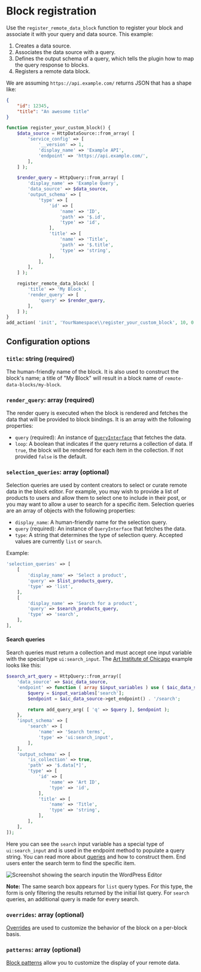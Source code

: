 # Block registration

Use the `register_remote_data_block` function to register your block and associate it with your query and data source. This example:

1. Creates a data source.
2. Associates the data source with a query.
3. Defines the output schema of a query, which tells the plugin how to map the query response to blocks.
4. Registers a remote data block.

We are assuming `https://api.example.com/` returns JSON that has a shape like:

```json
{
	"id": 12345,
	"title": "An awesome title"
}
```

```php
function register_your_custom_block() {
	$data_source = HttpDataSource::from_array( [
		'service_config' => [
			'__version' => 1,
			'display_name' => 'Example API',
			'endpoint' => 'https://api.example.com/',
		],
	] );

	$render_query = HttpQuery::from_array( [
		'display_name' => 'Example Query',
		'data_source' => $data_source,
		'output_schema' => [
			'type' => [
				'id' => [
					'name' => 'ID',
					'path' => '$.id',
					'type' => 'id',
				],
				'title' => [
					'name' => 'Title',
					'path' => '$.title',
					'type' => 'string',
				],
			],
		],
	] );

	register_remote_data_block( [
		'title' => 'My Block',
		'render_query' => [
			'query' => $render_query,
		],
	] );
}
add_action( 'init', 'YourNamespace\\register_your_custom_block', 10, 0 );
```

## Configuration options

### `title`: string (required)

The human-friendly name of the block. It is also used to construct the block's name; a title of "My Block" will result in a block name of `remote-data-blocks/my-block`.

### `render_query`: array (required)

The render query is executed when the block is rendered and fetches the data that will be provided to block bindings. It is an array with the following properties:

- `query` (required): An instance of [`QueryInterface`](./query.md) that fetches the data.
- `loop`: A boolean that indicates if the query returns a collection of data. If `true`, the block will be rendered for each item in the collection. If not provided `false` is the default.

### `selection_queries`: array (optional)

Selection queries are used by content creators to select or curate remote data in the block editor. For example, you may wish to provide a list of products to users and allow them to select one to include in their post, or you may want to allow a user to search for a specific item. Selection queries are an array of objects with the following properties:

- `display_name`: A human-friendly name for the selection query.
- `query` (required): An instance of `QueryInterface` that fetches the data.
- `type`: A string that determines the type of selection query. Accepted values are currently `list` or `search`.

Example:

```php
'selection_queries' => [
    [
        'display_name' => 'Select a product',
        'query' => $list_products_query,
        'type' => 'list',
    ],
    [
        'display_name' => 'Search for a product',
        'query' => $search_products_query,
        'type' => 'search',
    ],
],
```

#### Search queries

Search queries must return a collection and must accept one input variable with the special type `ui:search_input`. The [Art Institute of Chicago](https://github.com/Automattic/remote-data-blocks/blob/trunk/example/rest-api/art-institute/README.md) example looks like this:

```php
$search_art_query = HttpQuery::from_array([
	'data_source' => $aic_data_source,
	'endpoint' => function ( array $input_variables ) use ( $aic_data_source ): string {
		$query = $input_variables['search'];
		$endpoint = $aic_data_source->get_endpoint() . '/search';

		return add_query_arg( [ 'q' => $query ], $endpoint );
	},
	'input_schema' => [
		'search' => [
			'name' => 'Search terms',
			'type' => 'ui:search_input',
		],
	],
	'output_schema' => [
		'is_collection' => true,
		'path' => '$.data[*]',
		'type' => [
			'id' => [
				'name' => 'Art ID',
				'type' => 'id',
			],
			'title' => [
				'name' => 'Title',
				'type' => 'string',
			],
		],
	],
]);
```

Here you can see the `search` input variable has a special type of `ui:search_input` and is used in the endpoint method to populate a query string. You can read more about [queries](./query.md) and how to construct them. End users enter the search term to find the specific item.

![Screenshot showing the search inputin the WordPress Editor](https://raw.githubusercontent.com/Automattic/remote-data-blocks/trunk/docs/extending/search-input.png)

**Note:** The same search box appears for `list` query types. For this type, the form is only filtering the results returned by the initial list query. For `search` queries, an additional query is made for every search.

### `overrides`: array (optional)

[Overrides](./overrides.md) are used to customize the behavior of the block on a per-block basis.

### `patterns`: array (optional)

[Block patterns](./block-patterns.md) allow you to customize the display of your remote data.
